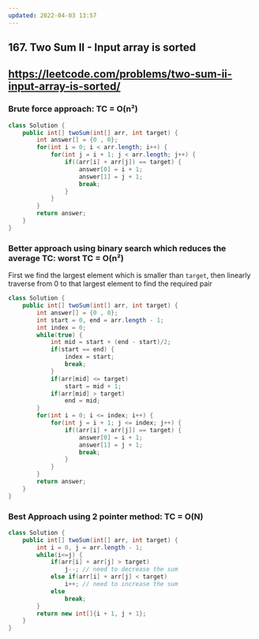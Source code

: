 ```yaml
---
updated: 2022-04-03 13:57
---
```

## 167. Two Sum II - Input array is sorted
## https://leetcode.com/problems/two-sum-ii-input-array-is-sorted/

### Brute force approach: TC = O(n²)
```java
class Solution {
    public int[] twoSum(int[] arr, int target) {
        int answer[] = {0 , 0};
        for(int i = 0; i < arr.length; i++) {
            for(int j = i + 1; j < arr.length; j++) {
                if((arr[i] + arr[j]) == target) {
                    answer[0] = i + 1;
                    answer[1] = j + 1;
                    break;
                }
            }
        }
        return answer;
    }
}
```

### Better approach using binary search which reduces the average TC: worst TC = O(n²)
First we find the largest element which is smaller than ```target```, then linearly traverse from 0 to that largest element to find the required pair
```java
class Solution {
    public int[] twoSum(int[] arr, int target) {
        int answer[] = {0 , 0};
        int start = 0, end = arr.length - 1;
        int index = 0;
        while(true) {
            int mid = start + (end - start)/2;
            if(start == end) {
                index = start;
                break;
            }
            if(arr[mid] <= target)
                start = mid + 1;
            if(arr[mid] > target)
                end = mid;
        }
        for(int i = 0; i <= index; i++) {
            for(int j = i + 1; j <= index; j++) {
                if((arr[i] + arr[j]) == target) {
                    answer[0] = i + 1;
                    answer[1] = j + 1;
                    break;
                }
            }
        }
        return answer;
    }
}
```

### Best Approach using 2 pointer method: TC = O(N)
```java
class Solution {
    public int[] twoSum(int[] arr, int target) {
        int i = 0, j = arr.length - 1;
        while(i<=j) {
            if(arr[i] + arr[j] > target)
                j--; // need to decrease the sum
            else if(arr[i] + arr[j] < target)
                i++; // need to increase the sum
            else
                break;
        }
        return new int[]{i + 1, j + 1};
    }
}
```
